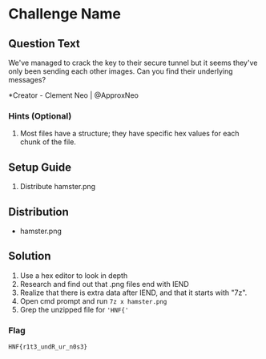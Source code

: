 # Challenge Name

## Question Text

We've managed to crack the key to their secure tunnel but it seems they've only been sending each other images. Can you find their underlying messages?

*Creator - Clement Neo | @ApproxNeo

### Hints (Optional)
1. Most files have a structure; they have specific hex values for each chunk of the file.

## Setup Guide
1. Distribute hamster.png 

## Distribution
- hamster.png

## Solution
1. Use a hex editor to look in depth
2. Research and find out that .png files end with IEND
3. Realize that there is extra data after IEND, and that it starts with "7z".
4. Open cmd prompt and run `7z x hamster.png`
5. Grep the unzipped file for `'HNF{'`

### Flag
`HNF{r1t3_undR_ur_n0s3}`